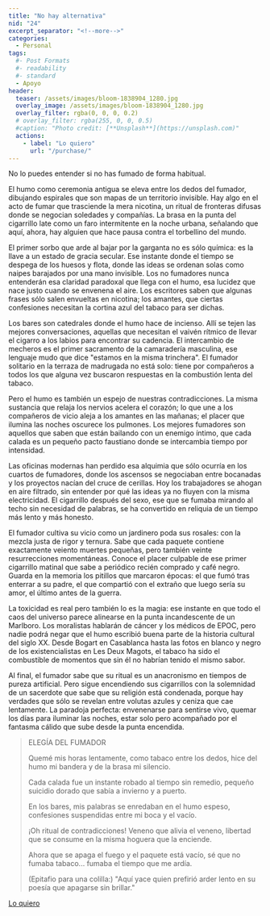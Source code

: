 ```yaml
---
title: "No hay alternativa"
nid: "24"
excerpt_separator: "<!--more-->"
categories:
  - Personal
tags:
  #- Post Formats
  #- readability
  #- standard
  - Apoyo
header:
  teaser: /assets/images/bloom-1838904_1280.jpg
  overlay_image: /assets/images/bloom-1838904_1280.jpg
  overlay_filter: rgba(0, 0, 0, 0.2)
  # overlay_filter: rgba(255, 0, 0, 0.5)
  #caption: "Photo credit: [**Unsplash**](https://unsplash.com)"
  actions:
    - label: "Lo quiero"
      url: "/purchase/"
---
```


No lo puedes entender si no has fumado de forma habitual.

<!--more-->

El humo como ceremonia antigua se eleva entre los dedos del fumador, dibujando espirales que son mapas de un territorio invisible. Hay algo en el acto de fumar que trasciende la mera nicotina, un ritual de fronteras difusas donde se negocian soledades y compañías. La brasa en la punta del cigarrillo late como un faro intermitente en la noche urbana, señalando que aquí, ahora, hay alguien que hace pausa contra el torbellino del mundo.

El primer sorbo que arde al bajar por la garganta no es sólo química: es la llave a un estado de gracia secular. Ese instante donde el tiempo se despega de los huesos y flota, donde las ideas se ordenan solas como naipes barajados por una mano invisible. Los no fumadores nunca entenderán esa claridad paradoxal que llega con el humo, esa lucidez que nace justo cuando se envenena el aire. Los escritores saben que algunas frases sólo salen envueltas en nicotina; los amantes, que ciertas confesiones necesitan la cortina azul del tabaco para ser dichas.

Los bares son catedrales donde el humo hace de incienso. Allí se tejen las mejores conversaciones, aquellas que necesitan el vaivén rítmico de llevar el cigarro a los labios para encontrar su cadencia. El intercambio de mecheros es el primer sacramento de la camaradería masculina, ese lenguaje mudo que dice "estamos en la misma trinchera". El fumador solitario en la terraza de madrugada no está solo: tiene por compañeros a todos los que alguna vez buscaron respuestas en la combustión lenta del tabaco.

Pero el humo es también un espejo de nuestras contradicciones. La misma sustancia que relaja los nervios acelera el corazón; lo que une a los compañeros de vicio aleja a los amantes en las mañanas; el placer que ilumina las noches oscurece los pulmones. Los mejores fumadores son aquellos que saben que están bailando con un enemigo íntimo, que cada calada es un pequeño pacto faustiano donde se intercambia tiempo por intensidad.

Las oficinas modernas han perdido esa alquimia que sólo ocurría en los cuartos de fumadores, donde los ascensos se negociaban entre bocanadas y los proyectos nacían del cruce de cerillas. Hoy los trabajadores se ahogan en aire filtrado, sin entender por qué las ideas ya no fluyen con la misma electricidad. El cigarrillo después del sexo, ese que se fumaba mirando al techo sin necesidad de palabras, se ha convertido en reliquia de un tiempo más lento y más honesto.

El fumador cultiva su vicio como un jardinero poda sus rosales: con la mezcla justa de rigor y ternura. Sabe que cada paquete contiene exactamente veiento muertes pequeñas, pero también veinte resurrecciones momentáneas. Conoce el placer culpable de ese primer cigarrillo matinal que sabe a periódico recién comprado y café negro. Guarda en la memoria los pitillos que marcaron épocas: el que fumó tras enterrar a su padre, el que compartió con el extraño que luego sería su amor, el último antes de la guerra.

La toxicidad es real pero también lo es la magia: ese instante en que todo el caos del universo parece alinearse en la punta incandescente de un Marlboro. Los moralistas hablarán de cáncer y los médicos de EPOC, pero nadie podrá negar que el humo escribió buena parte de la historia cultural del siglo XX. Desde Bogart en Casablanca hasta las fotos en blanco y negro de los existencialistas en Les Deux Magots, el tabaco ha sido el combustible de momentos que sin él no habrían tenido el mismo sabor.

Al final, el fumador sabe que su ritual es un anacronismo en tiempos de pureza artificial. Pero sigue encendiendo sus cigarrillos con la solemnidad de un sacerdote que sabe que su religión está condenada, porque hay verdades que sólo se revelan entre volutas azules y ceniza que cae lentamente. La paradoja perfecta: envenenarse para sentirse vivo, quemar los días para iluminar las noches, estar solo pero acompañado por el fantasma cálido que sube desde la punta encendida.

>ELEGÍA DEL FUMADOR
>
>Quemé mis horas lentamente,
>como tabaco entre los dedos,
>hice del humo mi bandera
>y de la brasa mi silencio.
>
>Cada calada fue un instante
>robado al tiempo sin remedio,
>pequeño suicidio dorado
>que sabía a invierno y a puerto.
>
>En los bares, mis palabras
>se enredaban en el humo espeso,
>confesiones suspendidas
>entre mi boca y el vacío.
>
>¡Oh ritual de contradicciones!
>Veneno que alivia el veneno,
>libertad que se consume
>en la misma hoguera que la enciende.
>
>Ahora que se apaga el fuego
>y el paquete está vacío,
>sé que no fumaba tabaco...
>fumaba el tiempo que me ardía.
>
>(Epitafio para una colilla:)
>"Aquí yace quien prefirió
>arder lento en su poesía
>que apagarse sin brillar."


[Lo quiero](../../purchase/)


